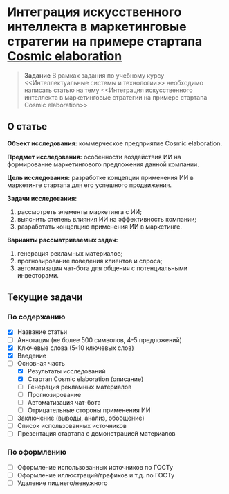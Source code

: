 # Интеграция искусственного интеллекта в маркетинговые стратегии на примере стартапа [Cosmic elaboration](https://cosmicelaboration.ru)

> **Задание**
> В рамках задания по учебному курсу <<Интеллектуальные системы и технологии>>
> необходимо написать статью на тему <<Интеграция искусственного интеллекта в
> маркетинговые стратегии на примере стартапа Cosmic elaboration>>

## О статье 

**Объект исследования:** коммерческое предприятие Cosmic elaboration.

**Предмет исследования:** особенности воздействия ИИ на формирование
маркетингового предложения данной компании.

**Цель исследования:** разработке концепции применения ИИ в маркетинге стартапа
для его успешного продвижения.

**Задачи исследования:**
1. рассмотреть элементы маркетинга с ИИ;
2. выяснить степень влияния ИИ на эффективность компании;
3. разработать концепцию применения ИИ в маркетинге.

**Варианты рассматриваемых задач:**
1. генерация рекламных материалов;
2. прогнозирование поведения клиентов и спроса;
3. автоматизация чат-бота для общения с потенциальными инвесторами.


## Текущие задачи 

### По содержанию 
- [x] Название статьи
- [ ] Аннотация (не более 500 символов, 4-5 предложений)
- [x] Ключевые слова (5-10 ключевых слов) 
- [x] Введение
- [ ] Основная часть 
  - [x] Результаты исследований 
  - [x] Стартап Cosmic elaboration (описание)
  - [ ] Генерация рекламных материалов
  - [ ] Прогнозирование
  - [ ] Автоматизация чат-бота 
  - [ ] Отрицательные стороны применения ИИ 
- [ ] Заключение (выводы, анализ, обобщение) 
- [ ] Список использованных источников 
- [ ] Презентация стартапа с демонстрацией материалов

### По оформлению 
- [ ] Оформление использованных источников по ГОСТу
- [ ] Оформление иллюстраций/графиков и т.д. по ГОСТу 
- [ ] Удаление лишнего/ненужного
